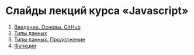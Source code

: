 # Слайды лекций курса «Javascript»
1. [Введение. Основы. GitHub](http://urfu-2016.github.io/javascript-slides/01-intro)
1. [Типы данных](http://urfu-2016.github.io/javascript-slides/02-types)
1. [Типы данных. Продолжение](http://urfu-2016.github.io/javascript-slides/03-types)
1. [Функции](http://urfu-2016.github.io/javascript-slides/04-functions)
